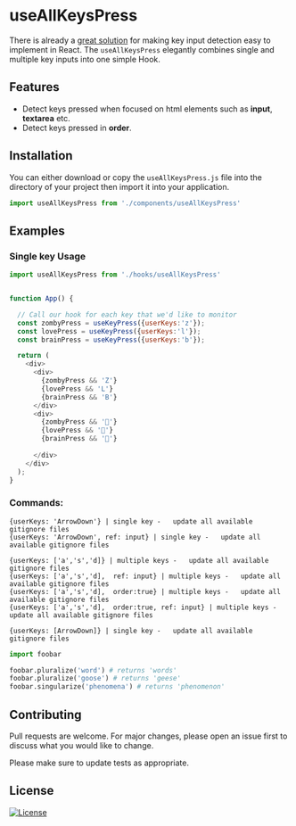 # useAllKeysPress

There is already a [great solution](https://usehooks.com/useKeyPress/) for making key input detection easy to implement in React. The `useAllKeysPress` elegantly combines single and multiple key inputs into one simple Hook.

## Features

* Detect keys pressed when focused on html elements such as **input**, **textarea** etc.
* Detect keys pressed in **order**.


## Installation

You can either download or copy the `useAllKeysPress.js` file into the directory of your project
then import it into your application.

```js
import useAllKeysPress from './components/useAllKeysPress'
```
## Examples
### Single key Usage

```js
import useAllKeysPress from './hooks/useAllKeysPress'


function App() {

  // Call our hook for each key that we'd like to monitor
  const zombyPress = useKeyPress({userKeys:'z'});
  const lovePress = useKeyPress({userKeys:'l'});
  const brainPress = useKeyPress({userKeys:'b'});

  return (
    <div>
      <div>
        {zombyPress && 'Z'}
        {lovePress && 'L'}
        {brainPress && 'B'}
      </div>
      <div>
        {zombyPress && '🧟'}
        {lovePress && '🧡'}
        {brainPress && '🧠'}
     
      </div>
    </div>
  );
}
```
### Commands:

```
{userKeys: 'ArrowDown'} | single key -   update all available gitignore files
{userKeys: 'ArrowDown', ref: input} | single key -   update all available gitignore files

{userKeys: ['a','s','d]} | multiple keys -   update all available gitignore files
{userKeys: ['a','s','d],  ref: input} | multiple keys -   update all available gitignore files
{userKeys: ['a','s','d],  order:true} | multiple keys -   update all available gitignore files
{userKeys: ['a','s','d],  order:true, ref: input} | multiple keys -   update all available gitignore files

{userKeys: [ArrowDown]} | single key -   update all available gitignore files

```


```python
import foobar

foobar.pluralize('word') # returns 'words'
foobar.pluralize('goose') # returns 'geese'
foobar.singularize('phenomena') # returns 'phenomenon'
```

## Contributing
Pull requests are welcome. For major changes, please open an issue first to discuss what you would like to change.

Please make sure to update tests as appropriate.

## License
[![License](https://img.shields.io/badge/license-MIT-blue.svg)](/LICENSE)

